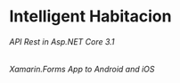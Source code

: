 # Intelligent Habitacion

###### API Rest in Asp.NET Core 3.1
###### Xamarin.Forms App to Android and iOS
